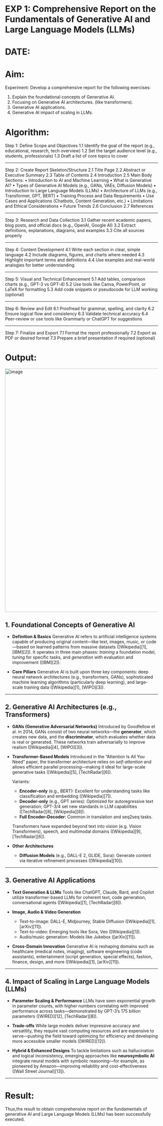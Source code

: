 # EXP 1: Comprehensive Report on the Fundamentals of Generative AI and Large Language Models (LLMs)
# DATE:
# Aim:	
Experiment:
Develop a comprehensive report for the following exercises:
1.	Explain the foundational concepts of Generative AI. 
2.	Focusing on Generative AI architectures. (like transformers).
3.	Generative AI applications.
4.	Generative AI impact of scaling in LLMs.

# Algorithm: 
Step 1: Define Scope and Objectives
1.1 Identify the goal of the report (e.g., educational, research, tech overview)
1.2 Set the target audience level (e.g., students, professionals)
1.3 Draft a list of core topics to cover
___
Step 2: Create Report Skeleton/Structure
2.1 Title Page
2.2 Abstract or Executive Summary
2.3 Table of Contents
2.4 Introduction
2.5 Main Body Sections:
•	Introduction to AI and Machine Learning
•	What is Generative AI?
•	Types of Generative AI Models (e.g., GANs, VAEs, Diffusion Models)
•	Introduction to Large Language Models (LLMs)
•	Architecture of LLMs (e.g., Transformer, GPT, BERT)
•	Training Process and Data Requirements
•	Use Cases and Applications (Chatbots, Content Generation, etc.)
•	Limitations and Ethical Considerations
•	Future Trends
2.6 Conclusion
2.7 References
________________________________________
Step 3: Research and Data Collection
3.1 Gather recent academic papers, blog posts, and official docs (e.g., OpenAI, Google AI)
3.2 Extract definitions, explanations, diagrams, and examples
3.3 Cite all sources properly
________________________________________
Step 4: Content Development
4.1 Write each section in clear, simple language
4.2 Include diagrams, figures, and charts where needed
4.3 Highlight important terms and definitions
4.4 Use examples and real-world analogies for better understanding
________________________________________
Step 5: Visual and Technical Enhancement
5.1 Add tables, comparison charts (e.g., GPT-3 vs GPT-4)
5.2 Use tools like Canva, PowerPoint, or LaTeX for formatting
5.3 Add code snippets or pseudocode for LLM working (optional)
________________________________________
Step 6: Review and Edit
6.1 Proofread for grammar, spelling, and clarity
6.2 Ensure logical flow and consistency
6.3 Validate technical accuracy
6.4 Peer-review or use tools like Grammarly or ChatGPT for suggestions
________________________________________
Step 7: Finalize and Export
7.1 Format the report professionally
7.2 Export as PDF or desired format
7.3 Prepare a brief presentation if required (optional)



# Output:

<img width="1001" height="801" alt="image" src="https://github.com/user-attachments/assets/4654e135-f2db-4836-be36-89b07bcce1bc" />


## 1. Foundational Concepts of Generative AI

* **Definition & Basics**
  Generative AI refers to artificial intelligence systems capable of producing original content—like text, images, music, or code—based on learned patterns from massive datasets ([Wikipedia][1], [IBM][2]). It operates in three main phases: *training* a foundation model, *tuning* for specific tasks, and *generation* with evaluation and improvement ([IBM][2]).

* **Core Pillars**
  Generative AI is built upon three key components: deep neural network architectures (e.g., transformers, GANs), sophisticated machine learning algorithms (particularly deep learning), and large-scale training data ([Wikipedia][1], [WIPO][3]).

---

## 2. Generative AI Architectures (e.g., Transformers)

* **GANs (Generative Adversarial Networks)**
  Introduced by Goodfellow et al. in 2014, GANs consist of two neural networks—the **generator**, which creates new data, and the **discriminator**, which evaluates whether data is real or generated. These networks train adversarially to improve realism ([Wikipedia][4], [WIPO][3]).

* **Transformer-Based Models**
  Introduced in the “Attention Is All You Need” paper, the transformer architecture relies on *self-attention* and allows efficient parallel processing—making it ideal for large-scale generative tasks ([Wikipedia][5], [TechRadar][6]).

  Variants:

  * **Encoder-only** (e.g., BERT): Excellent for understanding tasks like classification and embedding ([Wikipedia][7]).
  * **Decoder-only** (e.g., GPT series): Optimized for autoregressive text generation; GPT-3/4 set new standards in LLM capabilities ([TechRadar][8], [Wikipedia][9]).
  * **Full Encoder–Decoder**: Common in translation and seq2seq tasks.

  Transformers have expanded beyond text into vision (e.g. Vision Transformers), speech, and multimodal domains ([Wikipedia][9], [TechRadar][6]).

* **Other Architectures**

  * **Diffusion Models** (e.g., DALL-E 2, GLIDE, Sora): Generate content via iterative refinement processes ([Wikipedia][10]).

---

## 3. Generative AI Applications

* **Text Generation & LLMs**
  Tools like ChatGPT, Claude, Bard, and Copilot utilize transformer-based LLMs for coherent text, code generation, conversational agents ([Wikipedia][1], [TechRadar][8]).

* **Image, Audio & Video Generation**

  * Text-to-image: DALL-E, Midjourney, Stable Diffusion ([Wikipedia][1], [arXiv][11]).
  * Text-to-video: Emerging tools like Sora, Veo ([Wikipedia][1]).
  * Audio/music generation: Models like Jukebox ([arXiv][11]).

* **Cross-Domain Innovation**
  Generative AI is reshaping domains such as healthcare (medical notes, imaging), software engineering (code assistants), entertainment (script generation, special effects), fashion, finance, design, and more ([Wikipedia][1], [arXiv][11]).

---

## 4. Impact of Scaling in Large Language Models (LLMs)

* **Parameter Scaling & Performance**
  LLMs have seen exponential growth in parameter counts, with higher numbers correlating with improved performance across tasks—demonstrated by GPT-3’s 175 billion parameters ([WIRED][12], [TechRadar][8]).

* **Trade-offs**
  While large models deliver impressive accuracy and versatility, they require vast computing resources and are expensive to serve—pushing the field toward optimizing for efficiency and developing more accessible smaller models ([WIRED][12]).

* **Hybrid & Enhanced Designs**
  To tackle limitations such as hallucination and logical inconsistency, emerging approaches like **neurosymbolic AI** integrate neural models with symbolic reasoning—for example, as pioneered by Amazon—improving reliability and cost-effectiveness ([Wall Street Journal][13]).

---


# Result:
Thus,the result to obtain comprehensive report on the fundamentals of generative AI and Large Language Models (LLMs) has been successfully executed.
